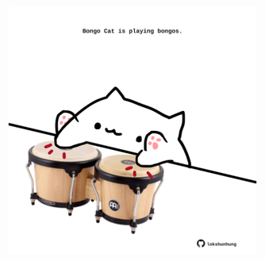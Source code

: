 <!-- built at 29/08/2022, 03:46:10 UTC -->
<p align="center">
  <img width="500" height="500" src="./ReadmeImage.svg">
</p>
